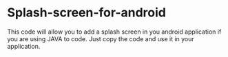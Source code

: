 # Splash-screen-for-android
This code will allow you to add a splash screen in you android application if you are using JAVA to code.
Just copy the code and use it in your application.
